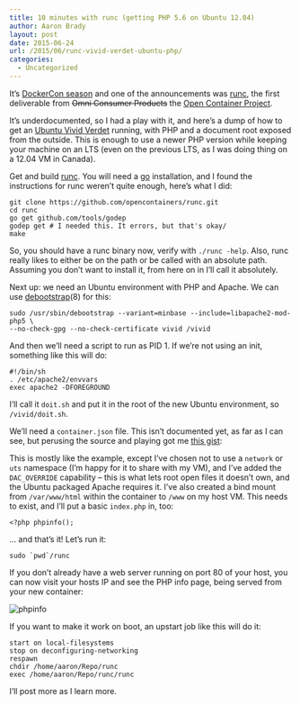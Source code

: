 ```yaml
---
title: 10 minutes with runc (getting PHP 5.6 on Ubuntu 12.04)
author: Aaron Brady
layout: post
date: 2015-06-24
url: /2015/06/runc-vivid-verdet-ubuntu-php/
categories:
  - Uncategorized
---
```

It&#8217;s [DockerCon season][1] and one of the announcements was [runc][2], the first deliverable from <del datetime="2015-06-24T08:32:05+00:00">Omni Consumer Products</del> the [Open Container Project][3].

It&#8217;s underdocumented, so I had a play with it, and here&#8217;s a dump of how to get an [Ubuntu Vivid Verdet][4] running, with PHP and a document root exposed from the outside. This is enough to use a newer PHP version while keeping your machine on an LTS (even on the previous LTS, as I was doing thing on a 12.04 VM in Canada).

Get and build [runc][2]. You will need a [go][5] installation, and I found the instructions for runc weren&#8217;t quite enough, here&#8217;s what I did:

    git clone https://github.com/opencontainers/runc.git
    cd runc
    go get github.com/tools/godep
    godep get # I needed this. It errors, but that's okay/
    make


So, you should have a runc binary now, verify with `./runc -help`. Also, runc really likes to either be on the path or be called with an absolute path. Assuming you don&#8217;t want to install it, from here on in I&#8217;ll call it absolutely.

Next up: we need an Ubuntu environment with PHP and Apache. We can use [debootstrap][6](8) for this:

    sudo /usr/sbin/debootstrap --variant=minbase --include=libapache2-mod-php5 \
    --no-check-gpg --no-check-certificate vivid /vivid


And then we&#8217;ll need a script to run as PID 1. If we&#8217;re not using an init, something like this will do:

    #!/bin/sh
    . /etc/apache2/envvars
    exec apache2 -DFOREGROUND


I&#8217;ll call it `doit.sh` and put it in the root of the new Ubuntu environment, so `/vivid/doit.sh`.

We&#8217;ll need a `container.json` file. This isn&#8217;t documented yet, as far as I can see, but perusing the source and playing got me [this gist][7]:



This is mostly like the example, except I&#8217;ve chosen not to use a `network` or `uts` namespace (I&#8217;m happy for it to share with my VM), and I&#8217;ve added the `DAC_OVERRIDE` capability &#8211; this is what lets root open files it doesn&#8217;t own, and the Ubuntu packaged Apache requires it. I&#8217;ve also created a bind mount from `/var/www/html` within the container to `/www` on my host VM. This needs to exist, and I&#8217;ll put a basic `index.php` in, too:

    <?php phpinfo();


&#8230; and that&#8217;s it! Let&#8217;s run it:

    sudo `pwd`/runc


If you don&#8217;t already have a web server running on port 80 of your host, you can now visit your hosts IP and see the PHP info page, being served from your new container:

![phpinfo][8]

If you want to make it work on boot, an upstart job like this will do it:

    start on local-filesystems
    stop on deconfiguring-networking
    respawn
    chdir /home/aaron/Repo/runc
    exec /home/aaron/Repo/runc/runc


I&#8217;ll post more as I learn more.

 [1]: http://www.dockercon.com/
 [2]: https://github.com/opencontainers/runc
 [3]: https://www.opencontainers.org/
 [4]: http://releases.ubuntu.com/15.04/
 [5]: http://golang.org
 [6]: https://wiki.debian.org/Debootstrap
 [7]: https://gist.github.com/f0f50e952b52b7354ec6.git
 [8]: https://insm.cf/=/a5b7a88d.png?inline=1


